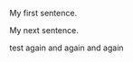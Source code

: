 <!--{
"title" : "My Home Page",
"collection" : "home",
"index" : "yep"
}-->

My first sentence.

My next sentence. 

test again and again and again
